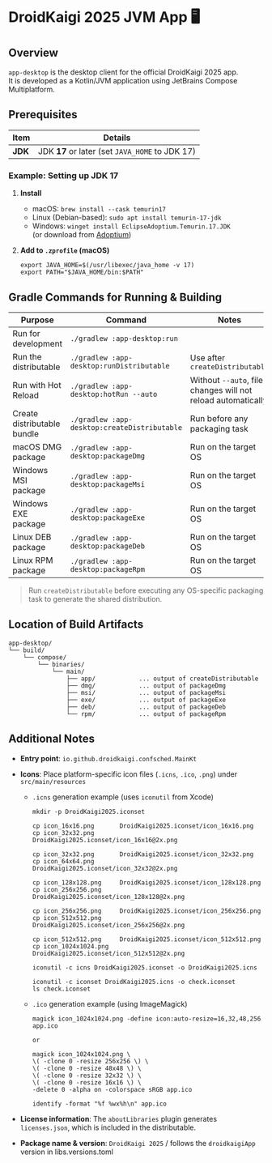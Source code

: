 # DroidKaigi 2025 JVM App :desktop_computer:

## Overview
`app-desktop` is the desktop client for the official DroidKaigi 2025 app.  
It is developed as a Kotlin/JVM application using JetBrains Compose Multiplatform.

## Prerequisites

| Item | Details |
| ---- | ------- |
| **JDK** | JDK **17** or later (set `JAVA_HOME` to JDK 17) |

### Example: Setting up JDK 17

1. **Install**

    - macOS: `brew install --cask temurin17`
    - Linux (Debian-based): `sudo apt install temurin-17-jdk`
    - Windows: `winget install EclipseAdoptium.Temurin.17.JDK`  
      (or download from [Adoptium](https://adoptium.net/temurin/releases/?version=17))

2. **Add to `.zprofile` (macOS)**

   ```shell
   export JAVA_HOME=$(/usr/libexec/java_home -v 17)
   export PATH="$JAVA_HOME/bin:$PATH"
   ```

## Gradle Commands for Running & Building

| Purpose                     | Command                                      | Notes                                                        |
| --------------------------- | -------------------------------------------- | ------------------------------------------------------------ |
| Run for development         | `./gradlew :app-desktop:run`                 |                                                              |
| Run the distributable       | `./gradlew :app-desktop:runDistributable`    | Use after `createDistributable`                              |
| Run with Hot Reload         | `./gradlew :app-desktop:hotRun --auto`       | Without `--auto`, file changes will not reload automatically |
| Create distributable bundle | `./gradlew :app-desktop:createDistributable` | Run before any packaging task                                |
| macOS DMG package           | `./gradlew :app-desktop:packageDmg`          | Run on the target OS                                         |
| Windows MSI package         | `./gradlew :app-desktop:packageMsi`          | Run on the target OS                                         |
| Windows EXE package         | `./gradlew :app-desktop:packageExe`          | Run on the target OS                                         |
| Linux DEB package           | `./gradlew :app-desktop:packageDeb`          | Run on the target OS                                         |
| Linux RPM package           | `./gradlew :app-desktop:packageRpm`          | Run on the target OS                                         |

> Run `createDistributable` before executing any OS-specific packaging task to generate the shared distribution.

## Location of Build Artifacts

```shell
app-desktop/
└── build/
    └── compose/
        └── binaries/
            └── main/
                ├── app/            ... output of createDistributable
                ├── dmg/            ... output of packageDmg
                ├── msi/            ... output of packageMsi
                ├── exe/            ... output of packageExe
                ├── deb/            ... output of packageDeb
                └── rpm/            ... output of packageRpm
```

## Additional Notes

- **Entry point**: `io.github.droidkaigi.confsched.MainKt`
- **Icons**: Place platform-specific icon files (`.icns`, `.ico`, `.png`) under `src/main/resources`
  - `.icns` generation example (uses `iconutil` from Xcode)

    ```shell
    mkdir -p DroidKaigi2025.iconset
    
    cp icon_16x16.png       DroidKaigi2025.iconset/icon_16x16.png
    cp icon_32x32.png       DroidKaigi2025.iconset/icon_16x16@2x.png
    
    cp icon_32x32.png       DroidKaigi2025.iconset/icon_32x32.png
    cp icon_64x64.png       DroidKaigi2025.iconset/icon_32x32@2x.png
    
    cp icon_128x128.png     DroidKaigi2025.iconset/icon_128x128.png
    cp icon_256x256.png     DroidKaigi2025.iconset/icon_128x128@2x.png
    
    cp icon_256x256.png     DroidKaigi2025.iconset/icon_256x256.png
    cp icon_512x512.png     DroidKaigi2025.iconset/icon_256x256@2x.png
    
    cp icon_512x512.png     DroidKaigi2025.iconset/icon_512x512.png
    cp icon_1024x1024.png   DroidKaigi2025.iconset/icon_512x512@2x.png
    
    iconutil -c icns DroidKaigi2025.iconset -o DroidKaigi2025.icns
    
    iconutil -c iconset DroidKaigi2025.icns -o check.iconset
    ls check.iconset
    ```
  - `.ico` generation example (using ImageMagick)

    ```shell
    magick icon_1024x1024.png -define icon:auto-resize=16,32,48,256 app.ico
    
    or
    
    magick icon_1024x1024.png \
    \( -clone 0 -resize 256x256 \) \
    \( -clone 0 -resize 48x48 \) \
    \( -clone 0 -resize 32x32 \) \
    \( -clone 0 -resize 16x16 \) \
    -delete 0 -alpha on -colorspace sRGB app.ico
    
    identify -format "%f %wx%h\n" app.ico
    ```

- **License information**: The `aboutLibraries` plugin generates `licenses.json`, which is included in the distributable.
- **Package name & version**: `DroidKaigi 2025` / follows the `droidkaigiApp` version in libs.versions.toml
